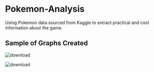 # Pokemon-Analysis
Using Pokemon data sourced from Kaggle to extract practical and cool information about the game. 

## Sample of Graphs Created

![download](https://user-images.githubusercontent.com/67389462/154823975-c1d8a344-bef8-4ec8-a71a-b99cae77835b.png)

![download](https://user-images.githubusercontent.com/67389462/154823979-bc5d2643-2c5b-4aef-a894-17905359123a.png)
